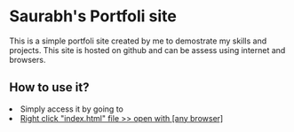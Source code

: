 <h1>Saurabh's Portfoli site</h1>
<p>This is a simple portfoli site created by me to demostrate my skills and projects. This site is hosted on github and 
can be assess using internet and browsers.</p>
<h2>How to use it?</h2>
<li>Simply access it by going to <a href="https://saurabhjadli.github.io/>https://saurabhjadli.github.io</a></li>
<li>If you want to locally host it on your machine:
                                   <li>install git on your system</li>
                                   <li>copy repository url.</li>
                                   <li>Enter cmd on terminal "git pull [repo url]</li>
                                  <li>Right click "index.html" file >> open with [any browser]</li>
                                   </li>
